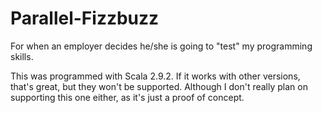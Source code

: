 Parallel-Fizzbuzz
=================

For when an employer decides he/she is going to "test" my programming skills. 

This was programmed with Scala 2.9.2.  If it works with other versions, that's great, but they won't be supported. Although I don't really plan on supporting this one either, as it's just a proof of concept. 
